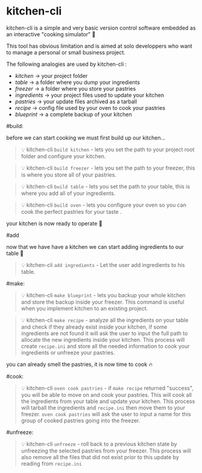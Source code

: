 # kitchen-cli

kitchen-cli is a simple and very basic version control software embedded as an interactive "cooking simulator" :cake:

This tool has obvious limitation and is aimed at solo developpers who want to manage a personal or small business project.


The following analogies are used by kitchen-cli :

*  _kitchen_     -> your project folder
*  _table_       -> a folder where you dump your ingredients
*  _freezer_     -> a folder where you store your pastries
*  _ingredients_ -> your project files used to update your kitchen
*  _pastries_    -> your update files archived as a tarball
*  _recipe_      -> config file used by your oven to cook your pastries
*  _blueprint_   -> a complete backup of your kitchen



#build:

before we can start cooking we must first build up our kitchen...


> :bulb: kitchen-cli `build kitchen` - lets you set the path to your project root folder and configure your kitchen.

> :bulb: kitchen-cli `build freezer` - lets you set the path to your freezer, this is where you store all of your pastries.

> :bulb: kitchen-cli `build table`   - lets you set the path to your table, this is where you add all of your ingredients.

> :bulb: kitchen-cli `build oven`    - lets you configure your oven so you can cook the perfect pastries for your taste .


your kitchen is now ready to operate :fork_and_knife:


#add

now that we have have a kitchen we can start adding ingredients to our table :custard:


> :bulb: kitchen-cli `add ingredients` - Let the user add ingredients to his table.





#make: 


> :bulb: kitchen-cli `make blueprint` - lets you backup your whole kitchen and store the backup inside your freezer. 
                                        This command is useful when you implement kitchen to an existing project.

> :bulb: kitchen-cli `make recipe` - analyze all the ingredients on your table and check if they already exist inside                                        your kitchen, if some ingredients are not found it will ask the user to input the full path                                              to allocate the new ingredients inside your kitchen. This process will create `recipe.ini` and                                          store all the needed information to cook your ingredients or unfreeze your pastries.

you can already smell the pastries, it is now time to cook :fire:

#cook:


> :bulb: kitchen-cli `oven cook pastries` - if `make recipe` returned "success", you will be able to move on and cook your pastries.                                                 This will cook all the ingredients from your table and update your kitchen.                                                             This process will tarball the ingredients and `recipe.ini` then move them to                                                             your freezer. `oven cook pastries` will ask the user to input a name for this group of                                                   cooked pastries going into the freezer.


#unfreeze:

> :bulb: kitchen-cli `unfreeze` - roll back to a previous kitchen state by unfreezing the selected pastries from your freezer. This                                       process will also remove all the files that did not exist prior to this update by reading from `recipe.ini`
